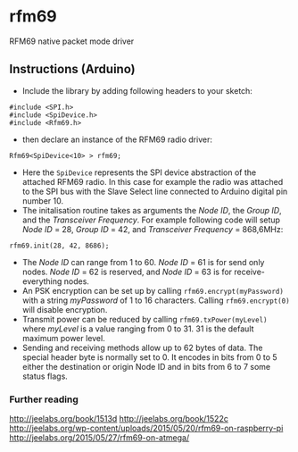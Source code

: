 # rfm69
RFM69 native packet mode driver

## Instructions (Arduino)
* Include the library by adding following headers to your sketch:
```
#include <SPI.h>
#include <SpiDevice.h>
#include <Rfm69.h>
```
* then declare an instance of the RFM69 radio driver:
```
Rfm69<SpiDevice<10> > rfm69;
```
* Here the `SpiDevice` represents the  SPI device abstraction of the attached
RFM69 radio. In this case for example the radio was attached to the SPI bus with
the Slave Select line connected to Arduino digital pin number 10.
* The initalisation routine takes as arguments the *Node ID*, the *Group ID*,
and the *Transceiver Frequency*. For example following code will setup *Node ID*
= 28, *Group ID* = 42, and *Transceiver Frequency* = 868,6MHz:
```
rfm69.init(28, 42, 8686);
```
* The *Node ID* can range from 1 to 60. *Node ID* = 61 is for send only nodes.
*Node ID* = 62 is reserved, and *Node ID* = 63 is for receive-everything nodes.
* An PSK encryption can be set up by calling `rfm69.encrypt(myPassword)` with a
string *myPassword* of 1 to 16 characters. Calling `rfm69.encrypt(0)` will
disable encryption.
* Transmit power can be reduced by calling `rfm69.txPower(myLevel)` where
*myLevel* is a value ranging from 0 to 31. 31 is the default maximum power
level.
* Sending and receiving methods allow up to 62 bytes of data. The special header
byte is normally set to 0. It encodes in bits from 0 to 5 either the destination
or origin Node ID and in bits from 6 to 7 some status flags.

### Further reading
http://jeelabs.org/book/1513d
http://jeelabs.org/book/1522c
http://jeelabs.org/wp-content/uploads/2015/05/20/rfm69-on-raspberry-pi
http://jeelabs.org/2015/05/27/rfm69-on-atmega/
